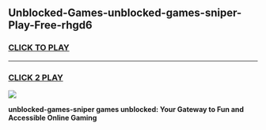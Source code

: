 
## Unblocked-Games-unblocked-games-sniper-Play-Free-rhgd6
<h3>
<a href="https://premium76.site?title=unblocked-games-sniper&ref=10A">CLICK TO PLAY</a></h3>
<hr>

<h3>
<a href="https://premium76.site?title=unblocked-games-sniper&ref=10A">CLICK 2 PLAY</a>
  
</h3>

<a href="https://premium76.site?title=unblocked-games-sniper&ref=10A"><img src="https://clearcache.store/games.png"></a>


**unblocked-games-sniper games unblocked: Your Gateway to Fun and Accessible Online Gaming**
